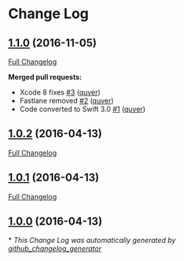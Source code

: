 # Change Log

## [1.1.0](https://github.com/quver/SlidableImage/tree/1.1.0) (2016-11-05)
[Full Changelog](https://github.com/quver/SlidableImage/compare/1.0.2...1.1.0)

**Merged pull requests:**

- Xcode 8 fixes [\#3](https://github.com/quver/SlidableImage/pull/3) ([quver](https://github.com/quver))
- Fastlane removed [\#2](https://github.com/quver/SlidableImage/pull/2) ([quver](https://github.com/quver))
- Code converted to Swift 3.0 [\#1](https://github.com/quver/SlidableImage/pull/1) ([quver](https://github.com/quver))

## [1.0.2](https://github.com/quver/SlidableImage/tree/1.0.2) (2016-04-13)
[Full Changelog](https://github.com/quver/SlidableImage/compare/1.0.1...1.0.2)

## [1.0.1](https://github.com/quver/SlidableImage/tree/1.0.1) (2016-04-13)
[Full Changelog](https://github.com/quver/SlidableImage/compare/1.0.0...1.0.1)

## [1.0.0](https://github.com/quver/SlidableImage/tree/1.0.0) (2016-04-13)


\* *This Change Log was automatically generated by [github_changelog_generator](https://github.com/skywinder/Github-Changelog-Generator)*